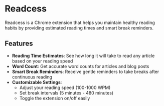 # Readcess

Readcess is a Chrome extension that helps you maintain healthy reading habits by providing estimated reading times and smart break reminders.

## Features

- **Reading Time Estimates**: See how long it will take to read any article based on your reading speed
- **Word Count**: Get accurate word counts for articles and blog posts
- **Smart Break Reminders**: Receive gentle reminders to take breaks after continuous reading
- **Customizable Settings**:
  - Adjust your reading speed (100-1000 WPM)
  - Set break intervals (5 minutes - 480 minutes)
  - Toggle the extension on/off easily